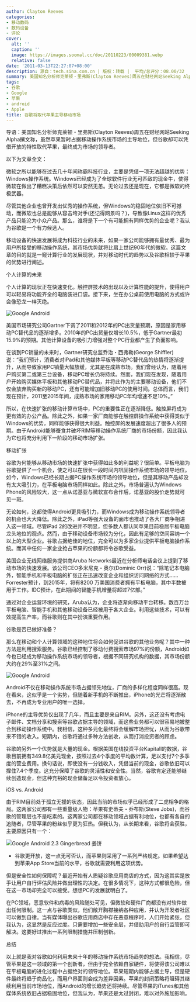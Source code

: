 ```yaml
---
author: Clayton Reeves
categories:
- 移动数码
- 数码设备
- 评论
cover:
  alt: ''
  caption: ''
  image: https://images.soomal.cc/doc/20110223/00009381.webp
  relative: false
date: '2011-03-13T22:27:07+08:00'
description: 源自：tech.sina.com.cn | 版权：转载 |  平均/总评分：08.00/32
summary: 美国知名分析师克莱顿・里弗斯(Clayton Reeves)周五在财经网站Seeking Alpha撰文称，虽然苹果暂时占据移动操作系统市场的主导地位，但谷歌却可以凭借开放的特性取代苹果，最终成为市场的领导者。微软之所以能够在过去几十年间称霸科技行业，主要是凭借一项无法超越的优势：Windows操作系统……
tags:
- 谷歌
- Google
- 苹果
- android
- Apple
title: 谷歌将取代苹果主导移动市场
---
```


导语：美国知名分析师克莱顿・里弗斯(Clayton Reeves)周五在财经网站Seeking Alpha撰文称，虽然苹果暂时占据移动操作系统市场的主导地位，但谷歌却可以凭借开放的特性取代苹果，最终成为市场的领导者。



以下为文章全文：



微软之所以能够在过去几十年间称霸科技行业，主要是凭借一项无法超越的优势：Windows操作系统。Windows已经成为了全球软件行业无可匹敌的现金牛，使得微软在做出了糟糕决策后依然可以安然无恙。无论过去还是现在，它都是微软的终极武器。



尽管其他企业也曾开发出优秀的操作系统，但Windows的稳固地位依旧不可撼动，而微软也总是能够从容击垮对手(还记得网景吗？)，导致像Linux这样的优秀产品只能沦为小众产品。那么，谁将是下一个有可能拥有同样优势的企业呢？我认为谷歌是一个有力候选人。



移动设备的快速发展将成为科技行业的未来，如果一家公司能够拥有最优秀、最为用户所接受的移动操作系统，其市场优势就将比肩上世纪90年代的微软。这篇文章的目的就是一窥计算行业的发展现状，并对移动时代的趋势以及谷歌相较于苹果的优势进行阐述。



个人计算的未来



个人计算的现状正在快速变化。触控屏技术的出现以及计算性能的提升，使得用户可以轻易将功能齐全的电脑装进口袋。接下来，坐在办公桌前使用电脑的方式或许会像恐龙一样灭绝。



![Google Android](https://images.soomal.cc/doc/20110223/00009381.webp)



美国市场研究公司Gartner下调了2011和2012年的PC出货量预期，原因是家用移动PC替代品的逐渐增多。2010年的PC出货量仅增长10.5%，低于Gartner最初15.9%的预期。其他计算设备的吸引力增强对整个PC行业都产生了负面影响。



在谈到PC销量的未来时，Gartner研究总监乔治・西弗勒(George Shiffler)说：“我们预计，消费者对iPad和其他媒体平板等移动PC替代品的热情将逐渐提升，从而导致家用PC销量大幅放缓，尤其是在成熟市场。我们曾经认为，随着用户购买第二或第三台设备，移动PC增长仍将持续。然而，我们现在发现，随着用户开始购买媒体平板和其他移动PC替代品，并将此作为的主要移动设备，他们不仅会放弃购买新的移动PC，还有可能增加旧移动PC的使用时间。总体而言，我们现在预计，2011至2015年间，成熟市场的家用移动PC年均增速不足10%。”



所以，在快速扩张的移动计算市场中，PC的重要性正在逐渐降低。触控屏将成为更有效的办公产品。除此之外，如果一家厂商能够在触控屏操作系统中获得类似于Windows的优势，同样能够获得很大利益。触控屏的发展速度超出了很多人的预期。由于Android能够蚕食并破坏RIM等移动操作系统厂商的市场份额，因此我认为它也将充分利用下一阶段的移动市场扩张。



移动扩张



谷歌为何能够从移动市场的快速扩张中获得如此多的利益呢？很简单。平板电脑为谷歌提供了一个机会，使之可以在很长一段时间内巩固操作系统市场的领导地位。如今，Windows已经长期占据PC操作系统市场的领导地位，但是其移动产品却没有太大吸引力，在平板电脑市场同样如此。除此之外，市场普遍认为Windows Phone的风险较大，这一点从诺基亚与微软宣布合作后，诺基亚的股价走势就可见一斑。



无论如何，这都使得Android更具吸引力，而Windows成为移动操作系统领导者的机会也大大降低。除此之外，iPad等强大设备的面市也推动了各大厂商争相进入这一领域。尽管iPad 2的改进并不明显，但多数人都认同苹果目前稳居平板电脑龙头地位的观点。然而，由于移动设备市场较为分化，因此有足够的空间容纳一个以上的大型企业。谷歌占据绝佳的地位，完全可以为多家企业提供平板电脑操作系统。而其中任何一家企业抢占苹果的份额都将令谷歌受益。



美国企业无线网络服务提供商Aruba Networks最近在分析师电话会议上提到了移动市场的快速发展。该公司CEO多米尼克・奥尔(Dominic Orr)说：“除笔记本电脑外，智能手机和平板电脑的扩张正在迅速改变企业和组织访问网络的方式……Forrester预计，到2015年，将有8200 万美国消费者拥有平板电脑，其中半数被用于工作。IDC预计，在此期间的智能手机增量将超过7亿部。”



通过对企业运营环境的研究，Aruba认为，企业将逐渐向移动平台转移。数百万台平板电脑、智能手机和其他移动设备已经被用于各大企业。利用这些技术，可以有效提高生产率，而谷歌则在其中扮演重要作用。



谷歌是否已做好准备？



那么在移动和个人计算领域的这种地位将会如何促进谷歌的其他业务呢？其中一种方法是利用搜索服务。谷歌已经控制了移动付费搜索市场97%的份额，Android如今也已经成为移动操作系统市场的领导者，根据不同研究机构的数据，其市场份额大约在29%至31%之间。



![Google Android](https://images.soomal.cc/doc/20110102/00009005.webp)



Android不仅在移动操作系统市场占据领先地位，厂商的多样化程度同样很高。现在看来，这似乎是一个劣势，但随着新手机的不断推出，iPhone的光芒将逐渐散去，不再成为专业用户的唯一选择。



iPhone的主导优势仅出现了几年，而且主要是来自RIM。另外，这还没有考虑电子邮件、文档分享和搜索等谷歌占据主导的领域，而这些业务都可以很容易地被整合到移动操作系统中。我相信，这种多元化最终将会缓解市场担忧，从而为谷歌带来不错的收入。短期内，谷歌将通过多种方法创收，从而打消投资者的顾虑。



谷歌的另外一个优势就是大量的现金。根据美国在线投资平台Kapitall的数据，谷歌目前拥有349.8亿美元现金，按照过去4个季度的平均数计算，足以支付7个多季度的营业费用。换句话说，即使没有一分钱收入，凭借当前的现金，谷歌依旧可以撑住7.4个季度。这充分保障了谷歌的灵活性和安全性。当然，谷歌肯定还能够继续创造现金，但这种充裕的现金储备足以令投资者放心。



iOS vs. Android



由于RIM目前处于孤立无援的状态，因此当前的市场似乎已经形成了二虎相争的格局。这两家公司都有一些重量级人物：苹果有史蒂夫・乔布斯(Steve Jobs)，而谷歌的管理层也不是吃素的。这两家公司都在移动领域占据有利地位，也都有各自的追随者，尽管苹果的粉丝似乎更为狂热。但我认为，从长期来看，谷歌将会获胜，主要原因只有一个：



![Google Android 2.3 Gingerbread 姜饼](https://images.soomal.cc/doc/20110225/00009405.webp)



- 谷歌更开放，这一点无可否认，而苹果则采用了一系列严格规定。如果希望达到苹果App Store当前的水平，谷歌就需要利用这项优势。



但是安全性如何保障呢？最近开始有人质疑谷歌应用商店的方式，因为这其实是放手让用户自行评估风险并做出理性的决定。在很多情况下，这种方式都很危险，但在这一市场却完全可以接受。想想PC的发展就明白了。



在PC领域，恶意软件和病毒的风险随处可见，但微软和硬件厂商都没有对软件做出任何限制。这一点与谷歌类似，他们敞开胸襟接纳各种应用，并认为开发者社区可以做到自律。当有媒体曝出谷歌应用商店中存在恶意程序时，人们开始紧张，但我认为，这显然是反应过度。只需要增加一些安全层，并借助用户的自行监管即可解决。这要好过推出一系列限制措施并压制创新。



总结



以上就是我对谷歌如何利用未来十年的移动操作系统市场趋势的想法。我相信，尽管苹果是这一领域的第一个创新者，但由于完全依赖自家硬件，将使得该公司难以在平板电脑的进化过程中占据绝对的领导地位。苹果短期内能够占据主导，但是硬件最终将趋于商品化，而用户界面则会成为差异因素。苹果的封闭策略将阻碍其继续利用当前市场地位，而Android的增长趋势还将持续。尽管苹果的iTunes和其他媒体系统依旧占据稳固地位，但我认为，苹果还是太过封闭，难以对外施加影响。